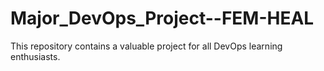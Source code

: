 # Major_DevOps_Project--FEM-HEAL
This repository contains a valuable project for all DevOps learning enthusiasts.
